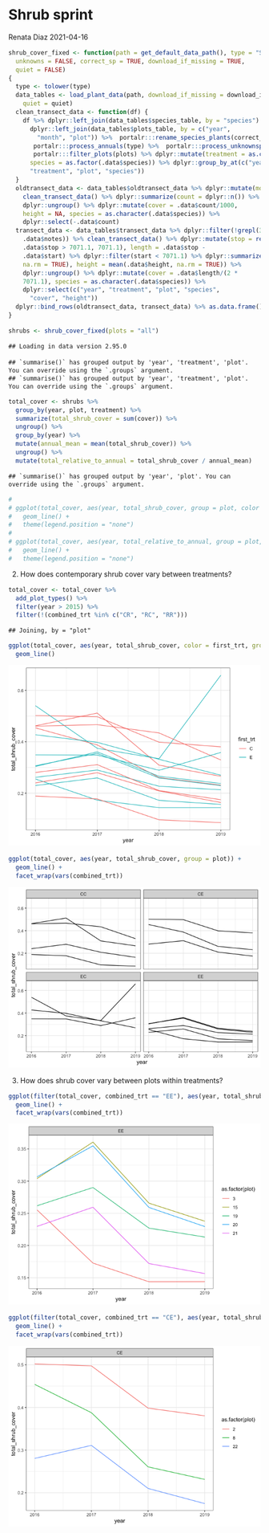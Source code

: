 Shrub sprint
================
Renata Diaz
2021-04-16

``` r
shrub_cover_fixed <- function(path = get_default_data_path(), type = "Shrubs", plots = "all", 
  unknowns = FALSE, correct_sp = TRUE, download_if_missing = TRUE, 
  quiet = FALSE) 
{
  type <- tolower(type)
  data_tables <- load_plant_data(path, download_if_missing = download_if_missing, 
    quiet = quiet)
  clean_transect_data <- function(df) {
    df %>% dplyr::left_join(data_tables$species_table, by = "species") %>% 
      dplyr::left_join(data_tables$plots_table, by = c("year", 
        "month", "plot")) %>%  portalr:::rename_species_plants(correct_sp) %>% 
       portalr:::process_annuals(type) %>%  portalr:::process_unknownsp_plants(unknowns) %>% 
       portalr:::filter_plots(plots) %>% dplyr::mutate(treatment = as.character(.data$treatment), 
      species = as.factor(.data$species)) %>% dplyr::group_by_at(c("year", 
      "treatment", "plot", "species"))
  }
  oldtransect_data <- data_tables$oldtransect_data %>% dplyr::mutate(month = 8) %>% 
    clean_transect_data() %>% dplyr::summarize(count = dplyr::n()) %>% 
    dplyr::ungroup() %>% dplyr::mutate(cover = .data$count/1000, 
    height = NA, species = as.character(.data$species)) %>% 
    dplyr::select(-.data$count)
  transect_data <- data_tables$transect_data %>% dplyr::filter(!grepl(3, 
    .data$notes)) %>% clean_transect_data() %>% dplyr::mutate(stop = replace(.data$stop, 
    .data$stop > 7071.1, 7071.1), length = .data$stop - 
    .data$start) %>% dplyr::filter(start < 7071.1) %>% dplyr::summarize(length = sum(.data$length, 
    na.rm = TRUE), height = mean(.data$height, na.rm = TRUE)) %>% 
    dplyr::ungroup() %>% dplyr::mutate(cover = .data$length/(2 * 
    7071.1), species = as.character(.data$species)) %>% 
    dplyr::select(c("year", "treatment", "plot", "species", 
      "cover", "height"))
  dplyr::bind_rows(oldtransect_data, transect_data) %>% as.data.frame()
}
```

``` r
shrubs <- shrub_cover_fixed(plots = "all")
```

    ## Loading in data version 2.95.0

    ## `summarise()` has grouped output by 'year', 'treatment', 'plot'. You can override using the `.groups` argument.
    ## `summarise()` has grouped output by 'year', 'treatment', 'plot'. You can override using the `.groups` argument.

``` r
total_cover <- shrubs %>%
  group_by(year, plot, treatment) %>%
  summarize(total_shrub_cover = sum(cover)) %>%
  ungroup() %>%
  group_by(year) %>%
  mutate(annual_mean = mean(total_shrub_cover)) %>%
  ungroup() %>%
  mutate(total_relative_to_annual = total_shrub_cover / annual_mean)
```

    ## `summarise()` has grouped output by 'year', 'plot'. You can override using the `.groups` argument.

``` r
# 
# ggplot(total_cover, aes(year, total_shrub_cover, group = plot, color = as.factor(plot))) +
#   geom_line() +
#   theme(legend.position = "none")
# 
# ggplot(total_cover, aes(year, total_relative_to_annual, group = plot, color = as.factor(plot))) +
#   geom_line() +
#   theme(legend.position = "none")
```

2.  How does contemporary shrub cover vary between treatments?

<!-- end list -->

``` r
total_cover <- total_cover %>%
  add_plot_types() %>%
  filter(year > 2015) %>%
  filter(!(combined_trt %in% c("CR", "RC", "RR")))
```

    ## Joining, by = "plot"

``` r
ggplot(total_cover, aes(year, total_shrub_cover, color = first_trt, group = plot)) +
  geom_line()
```

![](shrub_sprint_files/figure-gfm/unnamed-chunk-3-1.png)<!-- -->

``` r
ggplot(total_cover, aes(year, total_shrub_cover, group = plot)) +
  geom_line() +
  facet_wrap(vars(combined_trt))
```

![](shrub_sprint_files/figure-gfm/unnamed-chunk-3-2.png)<!-- -->

3.  How does shrub cover vary between plots within treatments?

<!-- end list -->

``` r
ggplot(filter(total_cover, combined_trt == "EE"), aes(year, total_shrub_cover, color = as.factor(plot))) +
  geom_line() +
  facet_wrap(vars(combined_trt))
```

![](shrub_sprint_files/figure-gfm/unnamed-chunk-4-1.png)<!-- -->

``` r
ggplot(filter(total_cover, combined_trt == "CE"), aes(year, total_shrub_cover, color = as.factor(plot))) +
  geom_line() +
  facet_wrap(vars(combined_trt))
```

![](shrub_sprint_files/figure-gfm/unnamed-chunk-4-2.png)<!-- -->
